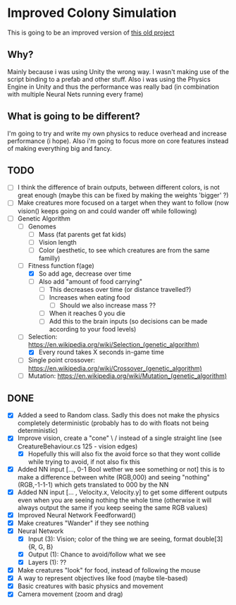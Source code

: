 # Improved Colony Simulation
This is going to be an improved version of [this old project](https://github.com/JohnnyDeeee/colony-simulation)

## Why?
Mainly because i was using Unity the wrong way. I wasn't making use of the script binding to a prefab and other stuff.
Also i was using the Physics Engine in Unity and thus the performance was really bad (in combination with multiple Neural Nets running every frame)

## What is going to be different?
I'm going to try and write my own physics to reduce overhead and increase performance (i hope). Also i'm going to focus more on core features instead of making everything big and fancy.

## TODO
- [ ] I think the difference of brain outputs, between different colors, is not great enough (maybe this can be fixed by making the weights 'bigger' ?)
- [ ] Make creatures more focused on a target when they want to follow (now vision() keeps going on and could wander off while following)
- [ ] Genetic Algorithm
  - [ ] Genomes
    - [ ] Mass (fat parents get fat kids)
    - [ ] Vision length
    - [ ] Color (aesthetic, to see which creatures are from the same familly)
  - [ ] Fitness function f(age)
    - [x] So add age, decrease over time
    - [ ] Also add "amount of food carrying"
      - [ ] This decreases over time (or distance travelled?)
      - [ ] Increases when eating food
        - [ ] Should we also increase mass ??
      - [ ] When it reaches 0 you die
      - [ ] Add this to the brain inputs (so decisions can be made according to your food levels)
  - [ ] Selection: https://en.wikipedia.org/wiki/Selection_(genetic_algorithm)
    - [x] Every round takes X seconds in-game time
  - [ ] Single point crossover: https://en.wikipedia.org/wiki/Crossover_(genetic_algorithm)
  - [ ] Mutation: https://en.wikipedia.org/wiki/Mutation_(genetic_algorithm)

## DONE
- [x] Added a seed to Random class. Sadly this does not make the physics completely deterministic (probably has to do with floats not being deterministic)
- [x] Improve vision, create a "cone" \ / instead of a single straight line (see CreatureBehaviour.cs 125 - vision edges)
  - [x] Hopefully this will also fix the avoid force so that they wont collide while trying to avoid, if not also fix this
- [x] Added NN input [..., 0-1 Bool wether we see something or not] this is to make a difference between white (RGB,000) and seeing "nothing" (RGB,-1-1-1) which gets translated to 000 by the NN
- [x] Added NN input [... , Velocity.x, Velocity.y] to get some different outputs even when you are seeing nothing the whole time
(otherwise it will always output the same if you keep seeing the same RGB values)
- [x] Improved Neural Network Feedforward()
- [x] Make creatures "Wander" if they see nothing
- [x] Neural Network
  - [x] Input (3): Vision; color of the thing we are seeing, format double[3] {R, G, B}
  - [x] Output (1): Chance to avoid/follow what we see
  - [x] Layers (1): ??
- [x] Make creatures "look" for food, instead of following the mouse
- [x] A way to represent objectives like food (maybe tile-based)
- [x] Basic creatures with basic physics and movement
- [x] Camera movement (zoom and drag)
